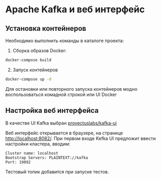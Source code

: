 # Apache Kafka и веб интерфейс

## Установка контейнеров

Необходимо выполнить команды в каталоге проекта:

1. Сборка образов Docker:

```sh
docker-compose build
```

2. Запуск контейнеров

```sh
docker-compose up -d
```

Для остановки или повторного запуска контейнеров модно воспользоваться комадной строкой или UI Docker

## Настройка веб интерфейса

В качестве UI Kafka выбран [provectuslabs/kafka-ui](https://github.com/provectus/kafka-ui)

Веб интерфейс открывается в браузере, на странице [http://localhost:8082/](http://localhost:8082/). При первом входе Kefka UI предложит ввести настройки кластера, вводим:

```
Cluster name: localhost
Bootstrap Servers: PLAINTEXT://kafka
Port: 19092
```

Тестовый топик добавится при запуске тестов.